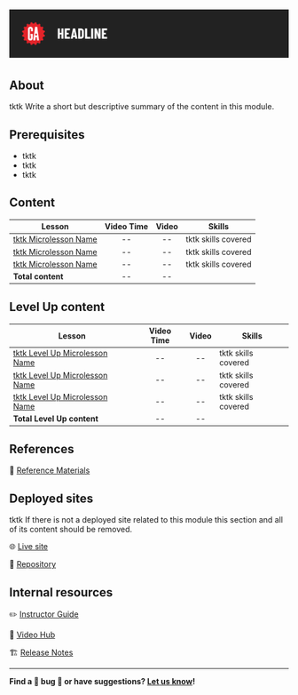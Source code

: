 # ![CSS Card Deck](./assets/tktk-hero.png)

## About

tktk Write a short but descriptive summary of the content in this module.

## Prerequisites

- tktk
- tktk
- tktk

## Content

| Lesson | Video Time | Video | Skills |
| ------ |:----------:|:-----:| ------ |
| [tktk Microlesson Name](./tktk-microlesson-01/README.md) | -- | -- | tktk skills covered |
| [tktk Microlesson Name](./tktk-microlesson-02/README.md) | -- | -- | tktk skills covered |
| [tktk Microlesson Name](./tktk-microlesson-03/README.md) | -- | -- | tktk skills covered |
| **Total content**                                        | -- | -- |                     |

## Level Up content

| Lesson | Video Time | Video | Skills |
| ------ |:----------:|:-----:| ------ |
| [tktk Level Up Microlesson Name](./level-up/tktk-microlesson-01.md) | -- | -- | tktk skills covered |
| [tktk Level Up Microlesson Name](./level-up/tktk-microlesson-02.md) | -- | -- | tktk skills covered |
| [tktk Level Up Microlesson Name](./level-up/tktk-microlesson-03.md) | -- | -- | tktk skills covered |
| **Total Level Up content**                                          | -- | -- |                     |

## References

📖 [Reference Materials](./references/README.md)

## Deployed sites

tktk If there is not a deployed site related to this module this section and all of its content should be removed.

🌐 [Live site](#tktk-deployed-app-url)

🐙 [Repository](#tktk-repository-for-deployed-app)

## Internal resources

✏️ [Instructor Guide](./internal-resources/instructor-guide.md)

🎥 [Video Hub](./internal-resources/video-guide.md)

🏗️ [Release Notes](./internal-resources/release-notes.md)

---

**Find a 👾 bug 👾 or have suggestions? [Let us know](https://git.generalassemb.ly/modular-curriculum-all-courses/universal-resources-internal/blob/main/module-feedback.md)!**
